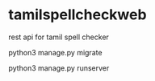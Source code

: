 # tamilspellcheckweb
rest api for tamil spell checker

python3 manage.py migrate 

python3 manage.py runserver